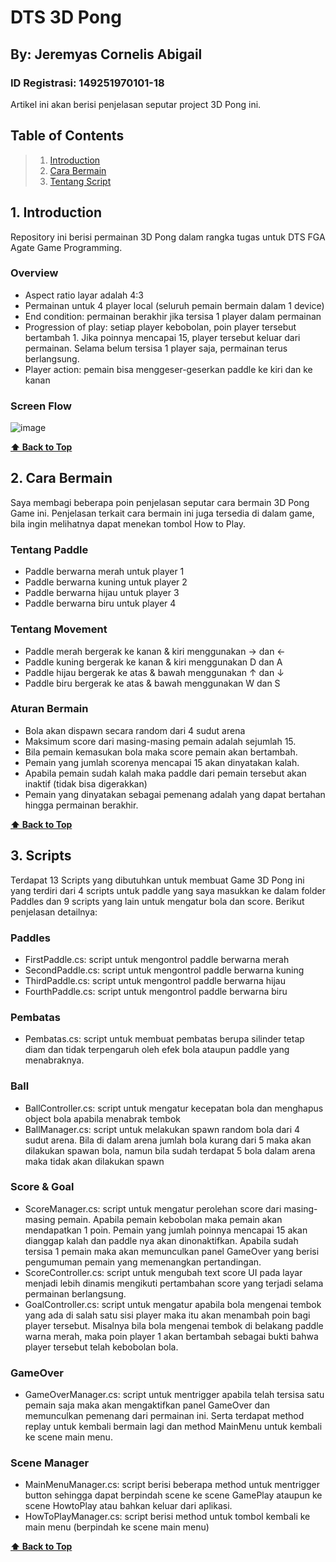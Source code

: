 # DTS 3D Pong
## By: Jeremyas Cornelis Abigail
### ID Registrasi: 149251970101-18

Artikel ini akan berisi penjelasan seputar project 3D Pong ini.

## Table of Contents

> 1. [Introduction](#1-introduction)
> 1. [Cara Bermain](#2-cara-bermain)
> 1. [Tentang Script](#3-scripts)


## 1. Introduction
Repository ini berisi permainan 3D Pong dalam rangka tugas untuk DTS FGA Agate Game Programming.
### Overview
- Aspect ratio layar adalah 4:3
- Permainan untuk 4 player local (seluruh pemain bermain dalam 1 device)
- End condition: permainan berakhir jika tersisa 1 player dalam permainan
- Progression of play: setiap player kebobolan, poin player tersebut bertambah 1. Jika poinnya mencapai 15, player tersebut keluar dari permainan. Selama belum tersisa 1 player saja, permainan terus berlangsung.
- Player action: pemain bisa menggeser-geserkan paddle ke kiri dan ke kanan
### Screen Flow
![image](https://user-images.githubusercontent.com/74807111/175260413-459d4931-ba07-4cfe-9de5-82f5f1f3cdde.png) <br>

**[⬆ Back to Top](#table-of-contents)**


## 2. Cara Bermain
Saya membagi beberapa poin penjelasan seputar cara bermain 3D Pong Game ini.
Penjelasan terkait cara bermain ini juga tersedia di dalam game, bila ingin melihatnya dapat menekan tombol How to Play.
### Tentang Paddle
- Paddle berwarna merah untuk player 1
- Paddle berwarna kuning untuk player 2
- Paddle berwarna hijau untuk player 3
- Paddle berwarna biru untuk player 4
### Tentang Movement
- Paddle merah bergerak ke kanan & kiri menggunakan → dan ←
- Paddle kuning bergerak ke kanan & kiri menggunakan D dan A
- Paddle hijau bergerak ke atas & bawah menggunakan ↑ dan ↓
- Paddle biru bergerak ke atas & bawah menggunakan W dan S
### Aturan Bermain
- Bola akan dispawn secara random dari 4 sudut arena
- Maksimum score dari masing-masing pemain adalah sejumlah 15.
- Bila pemain kemasukan bola maka score pemain akan bertambah.
- Pemain yang jumlah scorenya mencapai 15 akan dinyatakan kalah.
- Apabila pemain sudah kalah maka paddle dari pemain tersebut akan inaktif (tidak bisa digerakkan)
- Pemain yang dinyatakan sebagai pemenang adalah yang dapat bertahan hingga permainan berakhir. <br>

**[⬆ Back to Top](#table-of-contents)**


## 3. Scripts
Terdapat 13 Scripts yang dibutuhkan untuk membuat Game 3D Pong ini yang terdiri dari 4 scripts untuk paddle yang saya masukkan ke dalam folder Paddles dan 9 scripts yang lain untuk mengatur bola dan score. Berikut penjelasan detailnya:
### Paddles
- FirstPaddle.cs: script untuk mengontrol paddle berwarna merah
- SecondPaddle.cs: script untuk mengontrol paddle berwarna kuning
- ThirdPaddle.cs: script untuk mengontrol paddle berwarna hijau
- FourthPaddle.cs: script untuk mengontrol paddle berwarna biru
### Pembatas
- Pembatas.cs: script untuk membuat pembatas berupa silinder tetap diam dan tidak terpengaruh oleh efek bola ataupun paddle yang menabraknya.
### Ball
- BallController.cs: script untuk mengatur kecepatan bola dan menghapus object bola apabila menabrak tembok
- BallManager.cs: script untuk melakukan spawn random bola dari 4 sudut arena. Bila di dalam arena jumlah bola kurang dari 5 maka akan dilakukan spawan bola, namun bila sudah terdapat 5 bola dalam arena maka tidak akan dilakukan spawn
### Score & Goal
- ScoreManager.cs: script untuk mengatur perolehan score dari masing-masing pemain. Apabila pemain kebobolan maka pemain akan mendapatkan 1 poin. Pemain yang jumlah poinnya mencapai 15 akan dianggap kalah dan paddle nya akan dinonaktifkan. Apabila sudah tersisa 1 pemain maka akan memunculkan panel GameOver yang berisi pengumuman pemain yang memenangkan pertandingan.
- ScoreController.cs: script untuk mengubah text score UI pada layar menjadi lebih dinamis mengikuti pertambahan score yang terjadi selama permainan berlangsung.
- GoalController.cs: script untuk mengatur apabila bola mengenai tembok yang ada di salah satu sisi player maka itu akan menambah poin bagi player tersebut. Misalnya bila bola mengenai tembok di belakang paddle warna merah, maka poin player 1 akan bertambah sebagai bukti bahwa player tersebut telah kebobolan bola.
### GameOver
- GameOverManager.cs: script untuk mentrigger apabila telah tersisa satu pemain saja maka akan mengaktifkan panel GameOver dan memunculkan pemenang dari permainan ini. Serta terdapat method replay untuk kembali bermain lagi dan method MainMenu untuk kembali ke scene main menu.
### Scene Manager
- MainMenuManager.cs: script berisi beberapa method untuk mentrigger button sehingga dapat berpindah scene ke scene GamePlay ataupun ke scene HowtoPlay atau bahkan keluar dari aplikasi.
- HowToPlayManager.cs: script berisi method untuk tombol kembali ke main menu (berpindah ke scene main menu)<br>

**[⬆ Back to Top](#table-of-contents)**
